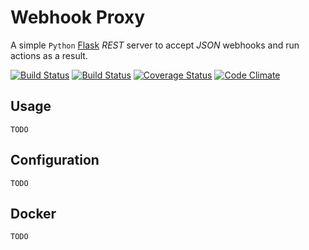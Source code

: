 # Webhook Proxy

A simple `Python` [Flask](http://flask.pocoo.org) *REST* server to
accept *JSON* webhooks and run actions as a result.

[![Build Status](https://travis-ci.org/rycus86/webhook-proxy.svg?branch=master)](https://travis-ci.org/rycus86/webhook-proxy)
[![Build Status](https://img.shields.io/docker/build/rycus86/webhook-proxy.svg)](https://hub.docker.com/r/rycus86/webhook-proxy)
[![Coverage Status](https://coveralls.io/repos/github/rycus86/webhook-proxy/badge.svg?branch=master)](https://coveralls.io/github/rycus86/webhook-proxy?branch=master)
[![Code Climate](https://codeclimate.com/github/rycus86/webhook-proxy/badges/gpa.svg)](https://codeclimate.com/github/rycus86/webhook-proxy)

## Usage

    TODO

## Configuration

    TODO
    
## Docker

    TODO
